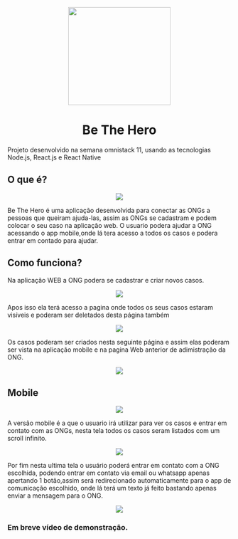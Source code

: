 <p align="center">
  <img width="230" height="220" src="https://lh3.googleusercontent.com/ARRUbPyckjI3E2HwpBq3oXS8xDmA5hf5KPJeOqKVHUB-ur-YnJC47Nv7Hlqzx8U0CJXb5exdPOLXnIqKNmkOMbwvc7xVFAxKPk_kSNsZ1q88XFjoaszLeYqXUOU0P-0deRaNHRAK4XjaF831DAPxiLj527CYCqpwqCEuDuL6DADOLfzrRMzLyeTiAPcHH_SLWEQ66-ocnfyhSEint4_uT9K1lMkJE8h-MmVSFlo1Jpr-r0ubKTed3ADf6hbLJnvlXHDFEt5b9C0oLchTuOEg9U2Xee3u-2duxAB8hbZ9kFgy5dDtLIYH_CmmquvNabXx9IFWlMsMfnwWKqCOc_ReUd1_-Bn7iAs7hu5asjqJINPrJQ1yvKToYLUEfbe5WkBofB4PnBPc3JC9WM6-LYqFqWT2fEoj3EJGZJvRugmMYaSna5QmeHK_wB6zS-gnN9vQpkLZeXq38_tNqZQxliGpHQ7vpqS0gm3rDyTz9o2m0T8_nkGpro0S2pZ9-dyrLdgHK8-U5WfOQMHDPVQ-20Dil_QjKkICj2IRgj4oi2HiJj0etvH_TJpFJAyxM14YESG8ZDVOO8ywBJaRjAV7j44V9hY-LQIuzPcpAHHM6BjW4MjAKas6qShEMpEJ3kZU_Z8uTDaE5ayY4uFA3jA45ni2hipL2OnxLKOanTxxbc5zjl5z4kXwPZvwrph8Wk9zikI7MECDActMPHdtY8CLaxE6YmZ2ch2bLwRcGKLlyb9CQ5nxxqoGXfRBbQ=w639-h729-no">
</p>
<h1 align="center">Be The Hero</h1>
<p>Projeto desenvolvido na semana omnistack 11, usando as tecnologias Node.js, React.js e React Native</p>
<h2>O que é?</h2>
<p align="center">
  <img src="https://lh3.googleusercontent.com/Uk5uQGh-B_213p3mvXmNJtr0EPRUZN9Vi5q1ShsTLX0pPLTVkTyIBd92FAV-gKHSgd1bCFshySQDLt92StrUoWy2LKXmWQFCbWCsh8uUyrNj5WooeQbVnXy6CYvAZJMZBWgR8s5paEJ1glVjUrckErvgK4X1EWHu8ksbcF2EJvVz3FM6acAeVvHMXi_I25U9pEKUzzzTWRYgogeqBrXvCLv07XLM38XyqMlBpvSxE0AsQVYBuX56ykALkzj0m7V7vvQhGdueCzCGyBG-Gf-HTOdD1AydvLZmLPZy8xByeWb7XmMyAy_y25htAcPfMLqBsKvdcE_vN218226Rl5nuQSo6bUxJ0Amjli_7n-Vp4QHTdQFd5YLzziTf6-eFiahgKOYWFnVa7sluTRUdObo2cNaae9cz1QrJquBRS1BHMm_mxCJCASAy2bDNF2EMGExLBjk7oatGqK9p0Av0WfXmz1c8p5aogBQeO2CGaiqL_vhYfOspU-I4s735IgTbuY8hD7v_4QKwc7eZsL9PyXFZotrwNQoSqAF4JfU401Zq2EJ7tp-nEVsO67oGYyRae9cVlh1MbGMmZ1o_qbfIKCwOF8k61rIKl3dWOxBdATXp9lBrA-7dU1JeHDGIO0daAiUygXeOLqgcxV9qnEaKU8WRs8ZyFWXNk4zUmsLabjj4hfTRaq8RCVDFhndxdAEt4gtoESYu-3Xs8Wo9OqbW3fXuCs3BgcVHOx6uqTMV8QLi674tvJfJeCqSVA=w1583-h814-no">
</p>
<p>Be The Hero é uma aplicação desenvolvida para conectar as ONGs a pessoas que queiram ajuda-las, assim as ONGs se cadastram e podem colocar o seu caso na aplicação web. O usuario podera ajudar a ONG acessando o app mobile,onde lá tera acesso a todos os casos e podera entrar em contado para ajudar.</p>
<h2>Como funciona?</h2>
<p>Na aplicação WEB a ONG podera se cadastrar e criar novos casos.</p>
<p align="center">
  <img src="https://lh3.googleusercontent.com/J-kMzGcfAc48XSmpgQdA7K2PLZgvRKVrD33PiuvORniGStL7q5hqtANPeQgU4SKAnBeW4bXJqHo0-Kq75ssyBgEUKXnP0blqxjbj8FKkuOARjKvzsr4pxSyb6nQT4dbFZ9mkbAjdMgS2I6Eg-Pga57k3X1XtKbsAqAlSyvEoTqotQmTUX_BUbCHVQOMXzySb24tqdz9KZAY8hWNiClLM08PgGaklyZIpOPvb3j9VCRDGRSMCPeJwbnN_2ioF1qze-qYAA-xKWNrprk1xhGadYptyBXsDdqr9UfZsHVtlo1GWwil1DeFZJwlqrQ0W_-aMmSExHdjO2TJtl_SfikdF7nrhFH_Ww9WjWLVhD5N-ktrCTOJQVRG8RIRtOXvPe0knfsA__mNo25P_HB4XejbA6SWUAEEUVY-yTrkD1KdQIyeYtfOpOvdaZe_9rl9FhCF_qh19LfEWwRNyvc368nNgcXWYWpWzydEWkRX7Rfaxy5N2c8P8QJi6s_33Tb2JeWUIVM5feWJtArGBnBqFq_v0tmhtUeJcJgVl-ZJFiLwVKATrpg1TvKVaNhoe4INzzhgogt017mVA8ouZwGiIlerxNSAIWwlX8kaQbJ_cr-AjPwbNQ5jSWOR7G15pwJxSPMZPI1kpGcQ5U0Ut5LvN_mXshVdJXcroYsWDjgsqcRlRHZIFWZKotHS_DdwrxQqlb2FNBtla8r--rCVpAuManShkLSQ9e3usrRJg6DEdwRPvPsJIHG38VQc31g=w1575-h815-no">
</p>
<p>Apos isso ela terá acesso a pagina onde todos os seus casos estaram visíveis e poderam ser deletados desta página também</p>
<p align="center">
  <img src="https://lh3.googleusercontent.com/X_7J_yOSDGtdbb_8CS23pZYOlU0OxC8-wC6CFJVISoXKyArb43If9mbSI8NVwlPVpPYtcDmS0I05rJoud2C9nDe8Zw_nRH6WNX8i_OPRrkg3x2wO4tK0bv8fhmprjlzkGHaEE2WkMBqxWj1pmuL-jSq5KSYn96cu5aSX6UNqjozb5VazKRcKMJEZwMcqNVO5qbRJSwEULU1WYxFL-mAwruJJnQyycLgbN7HMO7jYDM6ZQSkDLouh8eYZcXVRfO2EE_Pv_A56EqykeQwiva0bLeDFuHYx_uRgZv03UmfLveLVjM0NTU4q_KK4IRjemhHnoo2vLI2jTI9vcQNZ3IWdEGJyyHu4Qyu461TURAZLrrV0XEuPYPeAFzfZK7A29GmiIhVIUpu1WBBz3dFR9eSZhmX25xyivdkrWL3hZ7JIzlv8Y56t_L_ADpVhggWFNT5jTF99unVBudqosmqBcZs-GfLJ3p0lJD3sGn3TnvdmuH6_tdmZZhxXlS3OdToFTCMRvfRbdkXIhFnSGZrZQnn8upbQb1qa4cLjtfa5Qh8zC7ZE92Xw-4yxp9K26blFwS7uEvOlS7zdxdha50b7nZa4Yiq-KVQ9DQ2eK-Ibs7apLC-3mCCkwYOIGWB7RW2vT5zQI6H0v_afURzjLvQ_1KNnE_Wq6YlIbBprJtHom2RB0nnPAXpT_XUf-qAkGjmO=w1574-h819-no">
</p>
<p>Os casos poderam ser criados nesta seguinte página e assim elas poderam ser vista na aplicação mobile e na pagina Web anterior de adimistração da ONG.</p>
<p align="center">
  <img src="https://lh3.googleusercontent.com/cmWcL40GVSr7A9xFEhmwtDefbopM9Ky_0g_h6wvKaCwXieWoJFPNYULg3CMeqpzmakATVj_RNBd2sDFzTvfax2J7aqRfcboUjsYmy2zf2llo41LmfToCzt_fkX62Kjft8vbE-xyB-M0brOcrPiWv3n-WOXEOTmISSCfQWTT_Kcvy7ntjkT0moSvXm4k9yfS9cPRiqsK7CRHiFwRMG_JCFzTLXO9wLgzkJlEgZrMrCNZU4bPoAgpWuIhmGY6MuLauceJNmmwJFnVTTw1ilD0OJ23YmIvCyOeMVFE0unfitHRcnhsXZkFcY34nulf2UzqX1eRp8LCLm3YjIi94EFbdDhiuCIwcPeBqMJY_Xo0kRp7FvVCcCq3ldcjL12g0zzQ1QLiFgNbXy3wjHXhNppiuouBcP2AJUACEJ_EKuhSmOUVWVRKQEqnS3sqRnZju7JzMpAozvw5XR6XizTY8Bw5cNbSXyYkuwPlJCJbcwSxdJB3Hr6T2oASXKvW3TpDzegmB92a49XxWVrme8PVshycGAqrk3n0xx8_RoPTcswMtRqWtscIzXWK9KDVIumh9Sr4tbbNYVvSfclbqm-G568U5JE0xPSfGQwyFJ7hxXRI727X7eGbXY9TEtqKCiMJP_pqdAGxrA7_NOFtEId-T1tP8olaYgayJfUj0MMamLXFpRAyyUqoutjvNtN__dYrp=w1576-h819-no">
</p>
<h2>Mobile</h2>
<p align="center">
  <img src="https://lh3.googleusercontent.com/oTJopzBWC8YZJsss-EMsUXQZ_FOnky3gDTe6bwrBr6F5Jfw3JpilQXdxFHnNaVzRkVmXDFV3E2Z9p8iaNKn8hbvsE77UzR08JKBM5jimhXNeG2GlR3poS3petls78r24kFD9MEAUkfDRKxHv6m_PrZqiR9xLy3zyR4Jx_r9kLIK8Y3no0V3tgvqq3MsKZ5ciTttV49VEFB_paF4M2f3cF-3nXAI5E3D6IBuU3cl4FpVFtv69c2H6hMkjqAnIzn_sKjc2qpXFnw3Q34gQO-2RgnzoDliy07otmI1-hp17OJI1crJawr8O40v10kcBA6z9y8H0Z4ypX3X-xYm9cti_1xzlVLEvb9W4nUNWCoUmkWRQ1S49Hc0R5cBQVJc_UAZttxE7f1ysLIbQuORHd4Ai97PeduINIdomdEsUhBH7G9Ci1Ti06leliNDmNkknVQmcwmQm6jDJo20pC0HmAQp21puT6hmqr7g4ZDJIuI2w58G983QSjeX0w0oKl0jeRSwvJ7sPvUkc7EbPi3CFCVVnMhACvJCetob0EEFqaDt_PSlhkNdSK75FX1bB8f4L5Q_jBKBaHvEZr9dENGWyzQ5Oxlj2zWVECFaLFBrRDF084ms58eh0Q5IS6d8LDCObf4AZxeG8aQSfFRY9SX5aNq5x5uxD4iUhUS1LynxwSHxoks_pYe_zTcP9Cl0qBTLRKhuE3Z1StO28THjaJvdDzVsTY8h0s4tJw3PYFfPgm6AyJZq3gYODRzzqSw=w388-h594-no">
</p>
<p>A versão mobile é a que o usuario irá utilizar para ver os casos e entrar em contato com as ONGs, nesta tela todos os casos seram listados com um scroll infinito.</p>
<p align="center">
  <img src="https://lh3.googleusercontent.com/nvPJC-pe4lfX0Kh2m5agpxYUGm40dX11yxFYyBYBRe_I0hpuXqFi_dH6kAdL41PTFvRrwxNp4bGDF_ZpRjgryqhZCNA_fcNf69qQa7ZY_30ku5kgTbi0oKP5k_mxqSAAHlVaXgsoAWMh0Ca2GZMw9ZcnEVrvPAkgmXGwx2D67NM24TL0Zuenj8iGne0is28m39tg65E5duLnMOK948lLTuucOyNQDXS9H00P7Rpx4cgMnB6q0-b9jB1Ie6BEWcDr8logdOaZMJ82hrGEskm6y3lipUChpzlO3lJQjVXwdVJsXa1--XJByEFGEJU1tHXM4ZCJDw6kMwpbxwU3aOpRPZXviVv6vrKqSeWZN0LgG-M4vTQSpJR8lIk2fmQORGkUIDm0VGKlfVUTST8fuvqW1ysAVdhegFlFdmKuIJXxyyXZ9iZTrCgSKMNzXDy7i3TSlc6AuYwX783uQ3wwBj9MZFDQn-wtWCk1_miDstGxeCi_SNLtVuJy3CbOONmD7VJrF1l21n2THuCu3VOxQ5tNcfE9bjkP1xhwE-vNnfoPzl6z6rAmIjtIgIim7BCQgOMRVjTsOkIHUIbxqNc1ZHSgcS4igWK19dEjnjq_rifxmP0KVzrfkpMOnn-FPHZhXB1zO1peZ6Km9k93T_Cg37NYX7OdH3KFppeDYloHt8YqGYu_hP6Fivj2o_mEZxEr=w387-h628-no">
</p>
<p>Por fim nesta ultima tela o usuário poderá entrar em contato com a ONG escolhida, podendo entrar em contato via email ou whatsapp apenas apertando 1 botão,assim será redirecionado automaticamente para o app de comunicação escolhido, onde lá terá um texto já feito bastando apenas enviar a mensagem para o ONG.</p>
<p align="center">
  <img src="https://lh3.googleusercontent.com/z6V91C6tbSnxCZhTmQEtNbo0yUU9H_UQ2qGfLYA0A-7-ZCXUubSSxJ43u8QVF90LzMkpWorfAnDHxWYWbbnjaLiFcsYdwAgpJMyE87K2X1YcsnFoQ7cBa3-h5BvxRReYtMW3LdEbEaohL-oKpKBp5hesi9WvtaYMvZtdslP0eu9l_tuimDYZR_7G3-bSbAzI8661j87-d-mKeoyuxFn3gBZ7Mpa532VxOqzQF9mXpOk_MhL_5WhmCG1fSd3vWVLsFUw_g70cIT4eBhG6VTU7-fhYiQfE92AW1wyLbdT9DQmZWoO4HMNBjrf5z_ZsvECgF_lb4Eeo8ZVONs6I2uYz5lbo1Ykw_JBWavaRPx3CGqcNI1EtSDhDTZamtJvaEpINv2ruRpbTvwGlfskbaz8J1UguX6HCtq3kGKXmAgI1MQ8idnCYgN2Wahbax0ACHLkyXKcupKDRn7HMzdMEcFM1uVGz_CwQaCcfYc7jTJ6Y65FSXmQFw1Wbaslvmp1iWJ9kZx3YICo7kzs0FlfRT4qZoo2rQYozzXf16zJBDArl092jSvdvmR_gw4XWCHqQT8N77dfDLm4wzoxtkizw5uUXVS8GdPIF-xVX7Y8e-M8iWUNn4hRN4cNI-VF0Vy1mC0EioDYnrkf1ozv2pF_tKCIWzKmrxBlnJvhHH_4YHLMNspVCeg9f08j22hTe8YX_0basKml42Wmalqrf9up_PPGFmDJ4OmWpDmiEbIQDSaRHvQddEC2RwukexQ=w388-h633-no">
</p>

<h3>Em breve vídeo de demonstração.</h3>
